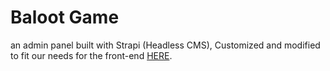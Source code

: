 # Baloot Game
an admin panel built with Strapi (Headless CMS),
Customized and modified to fit our needs for the front-end <a href="https://blot-leagues.netlify.app/">HERE</a>.
